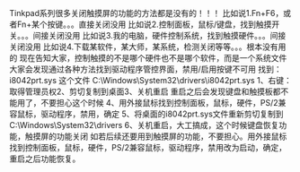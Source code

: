 Tinkpad系列很多关闭触摸屏的功能的方法都是没有的！！！
比如说1.Fn+F6，或者Fn+某个按键。。。直接关闭没用
比如说2.控制面板，鼠标/键盘，找到触摸开关。。。间接关闭没用
比如说3.我的电脑，硬件控制系统，找到触摸硬件。。。间接关闭没用
比如说4.下载某软件，某大师，某系统，检测关闭等等。。。根本没有用的
现在告知大家，控制触摸的不是哪个硬件也不是哪个软件，而是一个系统文件
大家会发现通过各种方法找到驱动程序管控界面，禁用/启用按键不可用
找到：i8042prt.sys 这个文件 C:\Windows\System32\drivers\i8042prt.sys
1、右键：取得管理员权2、剪切复制到桌面3、关机重启
重启之后会发现键盘和触摸板都不能用了，不要担心这个时候
4、用外接鼠标找到控制面板，鼠标，硬件，PS/2兼容鼠标，驱动程序，禁用，确定
5、将桌面的i8042prt.sys文件重新剪切复制到 C:\Windows\System32\drivers
6、关机重启，大工搞成，这个时候键盘恢复功能，触摸屏的功能关闭
如若后续还要用到触摸屏的功能，不要担心。用外接鼠标找到控制面板，鼠标，硬件，PS/2兼容鼠标，驱动程序，禁用改为启动，确定，重启之后功能恢复。